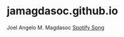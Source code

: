 # jamagdasoc.github.io
Joel Angelo M. Magdasoc
[Spotify Song](https://open.spotify.com/track/0GGfPhGuWC2JGc7hlvjLXa?si=33190a90beed4a7b)
